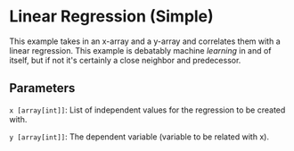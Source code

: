 # Linear Regression (Simple)

This example takes in an x-array and a y-array and correlates them with a linear regression. This example is debatably machine _learning_ in and of itself, but if not it's certainly a close neighbor and predecessor.

## Parameters

`x [array[int]]`: List of independent values for the regression to be created with.

`y [array[int]]`: The dependent variable (variable to be related with x).
